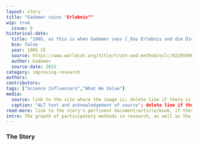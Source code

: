 ```yaml
---
layout: story
title: "Gadamer coins "Erlebnis""
wip: true
  issue: 8
historical-date:
  title: "1905, as this is when Gadamer says [_Das Erlebnis und die Dichtung_](https://www.worldcat.org/title/poetry-and-experience/oclc/11495881) is written"
  bce: false
  year: 1905 CE
  source: https://www.worldcat.org/title/truth-and-method/oclc/822959966?referer=di&ht=edition
  author: Gadamer
  source-date: 2015
category: improving-research
authors: 
contributors: 
tags: ["Science Influencers","What We Value"]
media:
  source: link to the site where the image is; delete line if there is no image
  caption: "ALT text and acknowledgement of source"; delete line if there is no image
read-more: link to the story's pertinent document/article/book, if there is one; otherwise, delete line
intro: The growth of participatory methods in research, as well as the increasing awareness of injustices that are suffered by marginalised groups, have brought the idea of "lived experience" to the fore.
---
```

### The Story
<!-- Paste the story into this line! Remember the old adage: a line is a paragraph, and a blank line must be placed between paragraphs. -->
